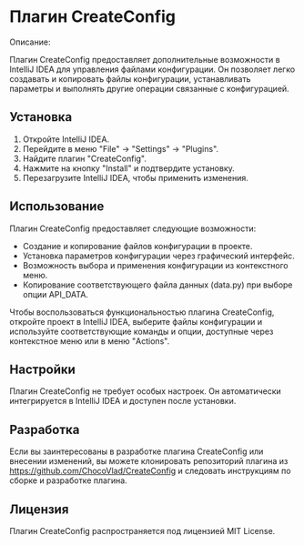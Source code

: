# Плагин CreateConfig

Описание:

Плагин CreateConfig предоставляет дополнительные возможности в IntelliJ IDEA для управления файлами конфигурации. Он позволяет легко создавать и копировать файлы конфигурации, устанавливать параметры и выполнять другие операции связанные с конфигурацией.

## Установка

1. Откройте IntelliJ IDEA.
2. Перейдите в меню "File" -> "Settings" -> "Plugins".
3. Найдите плагин "CreateConfig".
4. Нажмите на кнопку "Install" и подтвердите установку.
5. Перезагрузите IntelliJ IDEA, чтобы применить изменения.

## Использование

Плагин CreateConfig предоставляет следующие возможности:

- Создание и копирование файлов конфигурации в проекте.
- Установка параметров конфигурации через графический интерфейс.
- Возможность выбора и применения конфигурации из контекстного меню.
- Копирование соответствующего файла данных (data.py) при выборе опции API_DATA.

Чтобы воспользоваться функциональностью плагина CreateConfig, откройте проект в IntelliJ IDEA, выберите файлы конфигурации и используйте соответствующие команды и опции, доступные через контекстное меню или в меню "Actions".

## Настройки

Плагин CreateConfig не требует особых настроек. Он автоматически интегрируется в IntelliJ IDEA и доступен после установки.

## Разработка

Если вы заинтересованы в разработке плагина CreateConfig или внесении изменений, вы можете клонировать репозиторий плагина из https://github.com/ChocoVlad/CreateConfig и следовать инструкциям по сборке и разработке плагина.

## Лицензия

Плагин CreateConfig распространяется под лицензией MIT License.


